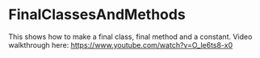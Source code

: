 # FinalClassesAndMethods
This shows how to make a final class, final method and a constant.
Video walkthrough here: https://www.youtube.com/watch?v=O_le6ts8-x0
